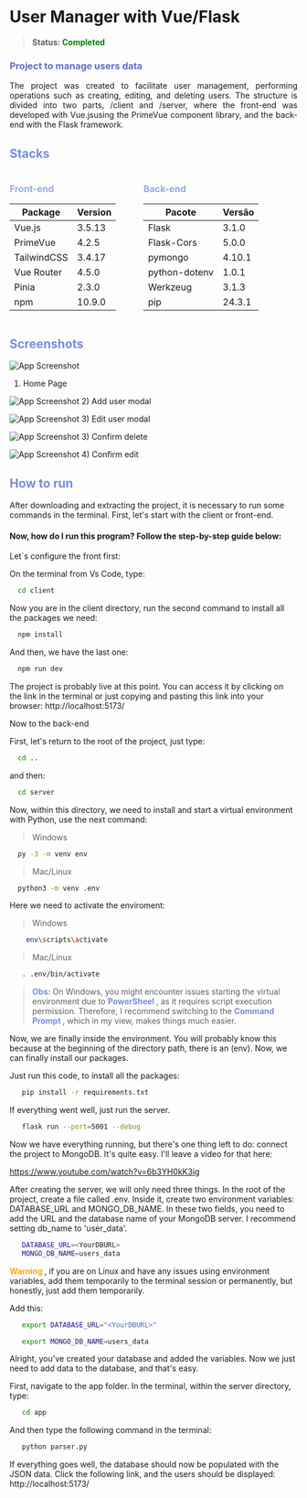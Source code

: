 # User Manager with Vue/Flask

<!-- #788dda -->

> **Status: <span style="color:green"> Completed </span>**

###  **<span style="color:#5f6ecc"> Project to manage users data </span>**

<p  style="text-align:justify">
    The project was created to facilitate user management, performing operations such as creating, editing, and deleting users. The structure is divided into two parts, /client and /server, where the front-end was developed with Vue.jsusing the PrimeVue component library, and the back-end with the Flask framework.
</p>

## **<span style="color:#788dda"> Stacks </span>**

<div style="display: flex; gap: 3rem">
    <div>
        <h1 style="font-size:16px; color:#94abe5">Front-end</h1>
        <table>
            <thead>
                <tr>
                    <th>Package</th>
                    <th>Version</th>
                </tr>
            </thead>
            <tbody>
                <tr>
                    <td>Vue.js</td>
                    <td>3.5.13</td>
                </tr>
                <tr>
                    <td>PrimeVue</td>
                    <td>4.2.5</td>
                </tr>
                <tr>
                    <td>TailwindCSS</td>
                    <td>3.4.17</td>
                </tr>
                <tr>
                    <td>Vue Router</td>
                    <td>4.5.0</td>
                </tr>
                <tr>
                    <td>Pinia</td>
                    <td>2.3.0</td>
                </tr>
                 <tr>
                    <td>npm</td>
                    <td>10.9.0</td>
                </tr>
            </tbody>
        </table>
    </div>
    <div>
        <h1 style="font-size:16px; color:#94abe5">Back-end</h1>
        <table>
        <thead>
            <tr>
                <th>Pacote</th>
                <th>Versão</th>
            </tr>
        </thead>
        <tbody>
            <tr>
                <td>Flask</td>
                <td>3.1.0</td>
            </tr>
            <tr>
                <td>Flask-Cors</td>
                <td>5.0.0</td>
            </tr>
            <tr>
                <td>pymongo</td>
                <td>4.10.1</td>
            </tr>
            <tr>
                <td>python-dotenv</td>
                <td>1.0.1</td>
            </tr>
            <tr>
                <td>Werkzeug</td>
                <td>3.1.3</td>
            </tr>
            <tr> 
                <td>pip</td> 
                <td>24.3.1</td> 
            </tr>
        </tbody>
    </table>
    </div>
    
</div>

## **<span style="color:#788dda"> Screenshots </span>**

![App Screenshot](./images/HomePage.jpeg)
1) Home Page

![App Screenshot](./images/AddUser.jpeg)
2) Add user modal

![App Screenshot](./images/EditUser.jpeg)
3) Edit user modal

![App Screenshot](./images/ConfirmDelete.jpeg)
3) Confirm delete 

![App Screenshot](./images/ConfirmEdit.jpeg)
4) Confirm edit 


## **<span style="color:#788dda"> How to run  </span>**

After downloading and extracting the project, it is necessary to run some commands in the terminal. First, let's start with the client or front-end.

#### Now, how do I run this program? Follow the step-by-step guide below:

Let´s configure the front first: 

On the terminal from Vs Code, type:

```bash
  cd client
```
Now you are in the client directory, run the second command to install all the packages we need:

```bash
  npm install 
```

And then, we have the last one: 

```bash
  npm run dev 
```

The project is probably live at this point. You can access it by clicking on the link in the terminal or just copying and pasting this link into your browser: http://localhost:5173/

Now to the back-end

First, let's return to the root of the project, just type: 

```bash
  cd .. 
```
and then: 

```bash
  cd server
```

Now, within this directory, we need to install and start a virtual environment with Python, use the next command:

> Windows 
```bash
  py -3 -m venv env
```

> Mac/Linux
```bash
  python3 -m venv .env
```

Here we need to activate the enviroment: 

> Windows 
```bash
    env\scripts\activate
```

> Mac/Linux
```bash
   . .env/bin/activate
```

> **<span style="color:#788dda"> Obs: </span>** On Windows, you might encounter issues starting the virtual environment due to **<span style="color:#788dda"> PowerSheel </span>**, as it requires script execution permission. Therefore, I recommend switching to the **<span style="color:#788dda"> Command Prompt </span>** , which in my view, makes things much easier.

Now, we are finally inside the environment. You will probably know this because at the beginning of the directory path, there is an (env). Now, we can finally install our packages.

Just run this code, to install all the packages: 


```bash
   pip install -r requirements.txt
```

If everything went well, just run the server.

```bash
   flask run --port=5001 --debug
```


Now we have everything running, but there's one thing left to do: connect the project to MongoDB. It's quite easy. I'll leave a video for that here:

https://www.youtube.com/watch?v=6b3YH0kK3ig


After creating the server, we will only need three things. In the root of the project, create a file called .env. Inside it, create two environment variables: DATABASE_URL and MONGO_DB_NAME. In these two fields, you need to add the URL and the database name of your MongoDB server. I recommend setting db_name to 'user_data'.


```bash
   DATABASE_URL=<YourDBURL>
   MONGO_DB_NAME=users_data
```

**<span style="color:orange"> Warning  </span>**, if you are on Linux and have any issues using environment variables, add them temporarily to the terminal session or permanently, but honestly, just add them temporarily.

Add this: 

```bash
   export DATABASE_URL="<YourDBURL>"
```

```bash
   export MONGO_DB_NAME=users_data
```

Alright, you've created your database and added the variables. Now we just need to add data to the database, and that's easy.

First, navigate to the app folder. In the terminal, within the server directory, type:

```bash
   cd app
```

And then type the following command in the terminal:

```bash
   python parser.py
```

If everything goes well, the database should now be populated with the JSON data. Click the following link, and the users should be displayed: http://localhost:5173/



